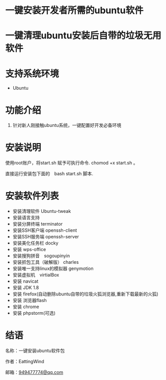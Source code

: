 一键安装开发者所需的ubuntu软件
========
一键清理ubuntu安装后自带的垃圾无用软件
========

支持系统环境
========
* Ubuntu 

功能介绍
========

1. 针对新人刚接触ubuntu系统，一键配置好开发必备环境

安装说明
========
使用root账户，将start.sh 赋予可执行命令. chomod +x start.sh 。

直接运行安装包下面的　bash start.sh 脚本. 


安装软件列表
========
* 安装清理软件 Ubuntu-tweak 
* 安装语言支持
* 安装分屏终端 terminator
* 安装SSH客户端 openssh-client
* 安装SSH服务端 openssh-server
* 安装美化任务栏 docky
* 安装 wps-office
* 安装搜狗拼音　sogoupinyin
* 安装抓包工具（破解版） charles
* 安装唯一支持linux的模拟器 genymotion
* 安装虚拟机　virtialBox
* 安装 navicat
* 安装 JDK 1.8
* 安装 firefox(自动删除ubuntu自带的垃圾火狐浏览器,重新下载最新的火狐)
* 安装 浏览器flash
* 安装 chrome
* 安装 phpstorm(可选)

结语
========
名称：一键安装ubuntu软件包

作者：EattingWind

邮箱：949477774@qq.com